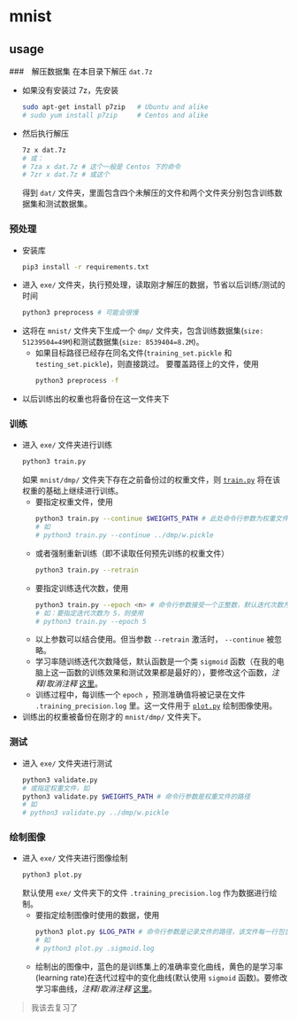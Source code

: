 # mnist

## usage

###　解压数据集
  在本目录下解压 `dat.7z` 
  - 如果没有安装过 7z，先安装
    ```bash
    sudo apt-get install p7zip   # Ubuntu and alike
    # sudo yum install p7zip     # Centos and alike
    ```

  - 然后执行解压
    ```bash
    7z x dat.7z
    # 或：
    # 7za x dat.7z # 这个一般是 Centos 下的命令
    # 7zr x dat.7z # 或这个
    ```
    得到 `dat/` 文件夹，里面包含四个未解压的文件和两个文件夹分别包含训练数据集和测试数据集。

### 预处理
  - 安装库
    ```bash
    pip3 install -r requirements.txt
    ```
  - 进入 `exe/` 文件夹，执行预处理，读取刚才解压的数据，节省以后训练/测试的时间
    ```bash
    python3 preprocess # 可能会很慢
    ```
  - 这将在 `mnist/` 文件夹下生成一个 `dmp/` 文件夹，包含训练数据集(`size: 51239504=49M`)和测试数据集(`size: 8539404=8.2M`)。
    - 如果目标路径已经存在同名文件(`training_set.pickle` 和 `testing_set.pickle`)，则直接跳过。
      要覆盖路径上的文件，使用
      ```bash
      python3 preprocess -f
      ```
  - 以后训练出的权重也将备份在这一文件夹下

### 训练
  - 进入 `exe/` 文件夹进行训练
    ```bash
    python3 train.py
    ```
    如果 `mnist/dmp/` 文件夹下存在之前备份过的权重文件，则 [`train.py`](https://github.com/Blurgyy/spring2019/blob/master/DIP/mnist/exe/train.py) 将在该权重的基础上继续进行训练。
    - 要指定权重文件，使用
      ```bash
      python3 train.py --continue $WEIGHTS_PATH # 此处命令行参数为权重文件路径
      # 如
      # python3 train.py --continue ../dmp/w.pickle
      ```
    - 或者强制重新训练（即不读取任何预先训练的权重文件）
      ```bash
      python3 train.py --retrain
      ```
    - 要指定训练迭代次数，使用
      ```bash
      python3 train.py --epoch <n> # 命令行参数接受一个正整数，默认迭代次数为 100 次
      # 如：要指定迭代次数为 5，则使用
      # python3 train.py --epoch 5
      ```
    - 以上参数可以结合使用。但当参数 `--retrain` 激活时， `--continue` 被忽略。
    - 学习率随训练迭代次数降低，默认函数是一个类 `sigmoid` 函数（在我的电脑上这一函数的训练效果和测试效果都是最好的），要修改这个函数，*注释*/*取消注释* [这里](https://github.com/Blurgyy/spring2019/blob/4cb6641e71544327e10c7aba56560ed0ce86a132/DIP/mnist/exe/train.py#L149)。
    - 训练过程中，每训练一个 `epoch` ，预测准确值将被记录在文件 `.training_precision.log` 里。这一文件用于 [`plot.py`](https://github.com/Blurgyy/spring2019/blob/master/DIP/mnist/exe/plot.py) 绘制图像使用。
  - 训练出的权重被备份在刚才的 `mnist/dmp/` 文件夹下。

### 测试
  - 进入 `exe/` 文件夹进行测试
    ```bash
    python3 validate.py
    # 或指定权重文件，如
    python3 validate.py $WEIGHTS_PATH # 命令行参数是权重文件的路径
    # 如
    # python3 validate.py ../dmp/w.pickle
    ```

### 绘制图像
  - 进入 `exe/` 文件夹进行图像绘制
    ```bash
    python3 plot.py
    ```
    默认使用 `exe/` 文件夹下的文件 `.training_precision.log` 作为数据进行绘制。
    - 要指定绘制图像时使用的数据，使用
      ```bash
      python3 plot.py $LOG_PATH # 命令行参数是记录文件的路径，该文件每一行包含一个 [0,1] 区间内的浮点数
      # 如
      # python3 plot.py .sigmoid.log
      ```
    - 绘制出的图像中，蓝色的是训练集上的准确率变化曲线，黄色的是学习率(learning rate)在迭代过程中的变化曲线(默认使用 `sigmoid` 函数)。要修改学习率曲线，*注释*/*取消注释* [这里](https://github.com/Blurgyy/spring2019/blob/42b0ba78981189808752fa682d86f60b7f0e7b40/DIP/mnist/exe/plot.py#L31)。

> 我该去复习了

